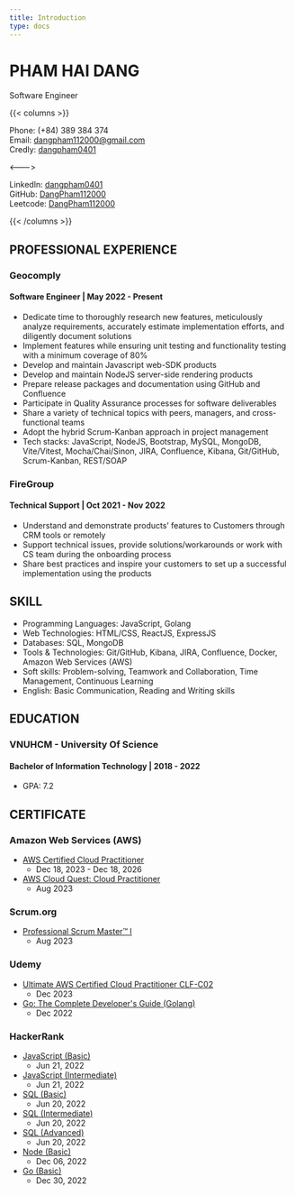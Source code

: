 ```yaml
---
title: Introduction
type: docs
---
```


# PHAM HAI DANG

Software Engineer

{{< columns >}} <!-- begin columns block -->

Phone: (+84) 389 384 374\
Email: dangpham112000@gmail.com\
Credly: [dangpham0401](https://www.credly.com/users/dangpham0401/badges)

<---> <!-- magic separator, between columns -->

Linkedln: [dangpham0401](https://linkedin.com/in/dangpham0401)\
GitHub: [DangPham112000](https://github.com/DangPham112000)\
Leetcode: [DangPham112000](https://leetcode.com/DangPham112000/)

{{< /columns >}}

## PROFESSIONAL EXPERIENCE

### Geocomply

#### Software Engineer | May 2022 - Present

- Dedicate time to thoroughly research new features, meticulously analyze requirements, accurately estimate implementation efforts, and diligently document solutions
- Implement features while ensuring unit testing and functionality testing with a minimum coverage of 80%
- Develop and maintain Javascript web-SDK products
- Develop and maintain NodeJS server-side rendering products
- Prepare release packages and documentation using GitHub and Confluence
- Participate in Quality Assurance processes for software deliverables
- Share a variety of technical topics with peers, managers, and cross-functional teams
- Adopt the hybrid Scrum-Kanban approach in project management
- Tech stacks: JavaScript, NodeJS, Bootstrap, MySQL, MongoDB, Vite/Vitest, Mocha/Chai/Sinon, JIRA, Confluence, Kibana, Git/GitHub, Scrum-Kanban, REST/SOAP

### FireGroup

#### Technical Support | Oct 2021 - Nov 2022

- Understand and demonstrate products’ features to Customers through CRM tools or remotely
- Support technical issues, provide solutions/workarounds or work with CS team during the onboarding
  process
- Share best practices and inspire your customers to set up a successful implementation using the
  products

## SKILL

- Programming Languages: JavaScript, Golang
- Web Technologies: HTML/CSS, ReactJS, ExpressJS
- Databases: SQL, MongoDB
- Tools & Technologies: Git/GitHub, Kibana, JIRA, Confluence, Docker, Amazon Web Services (AWS)
- Soft skills: Problem-solving, Teamwork and Collaboration, Time Management, Continuous Learning
- English: Basic Communication, Reading and Writing skills

## EDUCATION

### VNUHCM - University Of Science

#### Bachelor of Information Technology | 2018 - 2022

- GPA: 7.2

## CERTIFICATE

### Amazon Web Services (AWS)

- [AWS Certified Cloud Practitioner](https://www.credly.com/badges/9a87901a-70c0-40b5-842a-548a68ee1042/linked_in_profile)
  - Dec 18, 2023 - Dec 18, 2026
- [AWS Cloud Quest: Cloud Practitioner](https://www.credly.com/badges/6cf2f630-6897-4180-832e-1b631b874c38/linked_in_profile)
  - Aug 2023

### Scrum.org

- [Professional Scrum Master™ I](https://www.credly.com/badges/979d4baa-d92f-4056-b85e-29f789ab697e/linked_in_profile)
  - Aug 2023

### Udemy

- [Ultimate AWS Certified Cloud Practitioner CLF-C02](https://www.udemy.com/certificate/UC-4aadbd11-0e03-4f9d-99a2-e5d81effc470/)
  - Dec 2023
- [Go: The Complete Developer's Guide (Golang)](https://www.udemy.com/certificate/UC-d2778b6a-3c91-4259-8134-999f2c19f706/)
  - Dec 2022

### HackerRank

- [JavaScript (Basic)](https://www.hackerrank.com/certificates/76a9bee077c7)
  - Jun 21, 2022
- [JavaScript (Intermediate)](https://www.hackerrank.com/certificates/12e5ddde29f3)
  - Jun 21, 2022
- [SQL (Basic)](https://www.hackerrank.com/certificates/b8a7eb2391b9)
  - Jun 20, 2022
- [SQL (Intermediate)](https://www.hackerrank.com/certificates/c109e4d8dbab)
  - Jun 20, 2022
- [SQL (Advanced)](https://www.hackerrank.com/certificates/43781041eace)
  - Jun 20, 2022
- [Node (Basic)](https://www.hackerrank.com/certificates/6285f12e2ec1)
  - Dec 06, 2022
- [Go (Basic)](https://www.hackerrank.com/certificates/d8bb03403a00)
  - Dec 30, 2022
